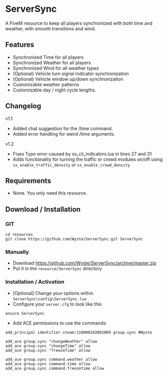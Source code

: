 # ServerSync
A FiveM resource to keep all players synchronized with both time and weather, with smooth transitions and wind.

## Features
- Synchronized Time for all players
- Synchronized Weather for all players
- Synchronized Wind for all weather types
- (Optional) Vehicle turn signal indicator synchronization
- (Optional) Vehicle window up/down synchronization
- Customizable weather patterns
- Customizable day / night cycle lengths.

## Changelog
v1.1
* Added chat suggestion for the /time command.
* Added error handling for weird /time arguments.

v1.2
* Fixes Typo error caused by ss_cli_indicators.lua in lines 27 and 31
* Adds functionality for turning the traffic or crowd modules on/off using `ss_enable_traffic_density` or `ss_enable_crowd_density`

## Requirements
- None. You only need this resource.

## Download / Installation

### GIT

```
cd resources
git clone https://github.com/Wyste/ServerSync.git ServerSync
```

### Manually
- Download https://github.com/Wyste/ServerSync/archive/master.zip
- Put it in the `resource/ServerSync` directory

### Installation / Activation
- [Optional] Change your options within `ServerSync\config\ServerSync.lua`
- Configure your `server.cfg` to look like this

```
ensure ServerSync
```

- Add ACE permissions to use the commands:
```
add_principal identifier.steam:110000102D010D9 group.sync #Wyste

add_ace group.sync "changeWeather" allow
add_ace group.sync "changeTime" allow
add_ace group.sync "freezeTime" allow

add_ace group.sync command.weather allow
add_ace group.sync command.time allow
add_ace group.sync command.freezetime allow

```
